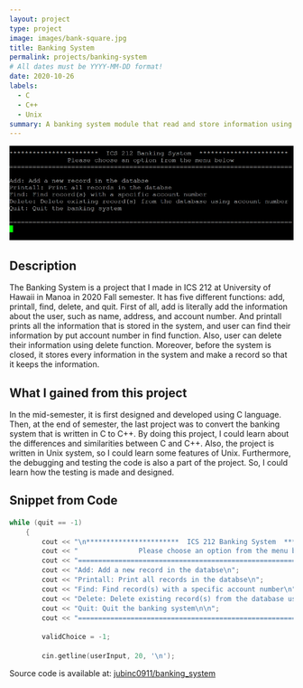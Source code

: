 ```yaml
---
layout: project
type: project
image: images/bank-square.jpg
title: Banking System
permalink: projects/banking-system
# All dates must be YYYY-MM-DD format!
date: 2020-10-26
labels:
  - C
  - C++
  - Unix
summary: A banking system module that read and store information using C/C++.
---
```


<img class="ui image" src="../images/banking-system.jpg">

## Description

The Banking System is a project that I made in ICS 212 at University of Hawaii in Manoa in 2020 Fall semester. It has five different functions: add, printall, find, delete, and quit. First of all, add is literally add the information about the user, such as name, address, and account number. And printall prints all the information that is stored in the system, and user can find their information by put account number in find function. Also, user can delete their information using delete function. Moreover, before the system is closed, it stores every information in the system and make a record so that it keeps the information. 

## What I gained from this project

In the mid-semester, it is first designed and developed using C language. Then, at the end of semester, the last project was to convert the banking system that is written in C to C++. By doing this project, I could learn about the differences and similarities between C and C++. Also, the project is written in Unix system, so I could learn some features of Unix. Furthermore, the debugging and testing the code is also a part of the project. So, I could learn how the testing is made and designed. 

## Snippet from Code

```c++
while (quit == -1)
    {
        cout << "\n***********************  ICS 212 Banking System  ***********************\n";
        cout << "               Please choose an option from the menu below\n";
        cout << "=========================================================================\n\n";
        cout << "Add: Add a new record in the databse\n";
        cout << "Printall: Print all records in the databse\n";
        cout << "Find: Find record(s) with a specific account number\n";
        cout << "Delete: Delete existing record(s) from the database using account number\n";
        cout << "Quit: Quit the banking system\n\n";
        cout << "=========================================================================\n";
        
        validChoice = -1;
    
        cin.getline(userInput, 20, '\n');
```

Source code is available at: <a href="https://github.com/jubinc0911/banking_system"><i class="large github icon "></i>jubinc0911/banking_system</a>


